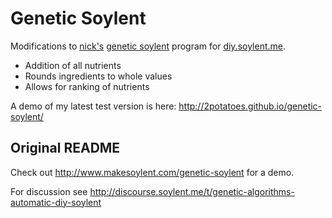 # Genetic Soylent

Modifications to [nick's](https://github.com/nick) [genetic soylent](https://github.com/nick/genetic-soylent) program for [diy.soylent.me](http://diy.soylent.me).

*   Addition of all nutrients
*   Rounds ingredients to whole values
*   Allows for ranking of nutrients

A demo of my latest test version is here: http://2potatoes.github.io/genetic-soylent/


## Original README

Check out http://www.makesoylent.com/genetic-soylent for a demo.

For discussion see http://discourse.soylent.me/t/genetic-algorithms-automatic-diy-soylent
